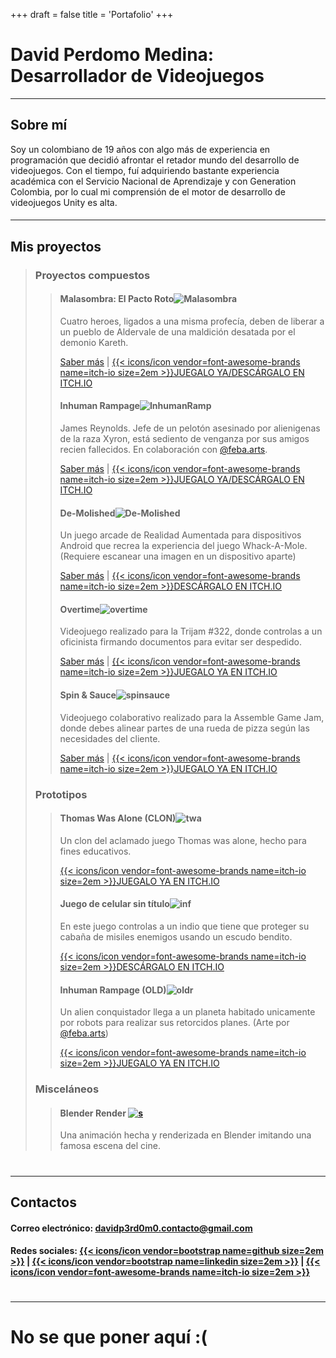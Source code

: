 +++
draft = false
title = 'Portafolio'
+++
# David Perdomo Medina: Desarrollador de Videojuegos
---------------------------
## Sobre mí
Soy un colombiano de 19 años con algo más de experiencia en programación que decidió afrontar el retador mundo del desarrollo de videojuegos. Con el tiempo, fuí adquiriendo bastante experiencia académica con el Servicio Nacional de Aprendizaje y con Generation Colombia, por lo cual mi comprensión de el motor de desarrollo de videojuegos Unity es alta.
####
---------------------------
## Mis proyectos
> ### Proyectos compuestos
>
>> #### Malasombra: El Pacto Roto![Malasombra](/images/malas.png)
>> Cuatro heroes, ligados a una misma profecía, deben de liberar a un pueblo de Aldervale de una maldición desatada por el demonio Kareth.
>>
>>[Saber más](/port/malasombra/) | [{{< icons/icon vendor=font-awesome-brands name=itch-io size=2em >}}JUEGALO YA/DESCÁRGALO EN ITCH.IO](https://leidy-301.itch.io/malasombra)
>>
>> #### Inhuman Rampage![InhumanRamp](/images/ir.png)
>> James Reynolds. Jefe de un pelotón asesinado por alienigenas de la raza Xyron, está sediento de venganza por sus amigos recien fallecidos. En colaboración con [@feba.arts](https://www.instagram.com/feba.arts/).
>>
>>[Saber más](/port/inhuman/) | [{{< icons/icon vendor=font-awesome-brands name=itch-io size=2em >}}JUEGALO YA/DESCÁRGALO EN ITCH.IO](https://matheusxde.itch.io/inhuman-rampage)
>>
>> #### De-Molished![De-Molished](/images/moles.png)
>> Un juego arcade de Realidad Aumentada para dispositivos Android que recrea la experiencia del juego Whack-A-Mole. (Requiere escanear una imagen en un dispositivo aparte)
>>
>>[Saber más](/port/demolished/) | [{{< icons/icon vendor=font-awesome-brands name=itch-io size=2em >}}DESCÁRGALO EN ITCH.IO](https://matheusxde.itch.io/de-molished)
>>
>> #### Overtime![overtime](/images/ot.png)
>> Videojuego realizado para la Trijam #322, donde controlas a un oficinista firmando documentos para evitar ser despedido.
>>
>>[Saber más](/port/overtime/) | [{{< icons/icon vendor=font-awesome-brands name=itch-io size=2em >}}JUEGALO YA EN ITCH.IO](https://matheusxde.itch.io/overtime) 
>>
>> #### Spin & Sauce![spinsauce](/images/spin.png)
>> Videojuego colaborativo realizado para la Assemble Game Jam, donde debes alinear partes de una rueda de pizza según las necesidades del cliente.
>>
>>[Saber más](/port/spinsauce/) | [{{< icons/icon vendor=font-awesome-brands name=itch-io size=2em >}}JUEGALO YA EN ITCH.IO](https://vmike80.itch.io/spinsauce) 
>
> ### Prototipos
>> #### Thomas Was Alone (CLON)![twa](/images/twa.png)
>> Un clon del aclamado juego Thomas was alone, hecho para fines educativos.
>>
>>[{{< icons/icon vendor=font-awesome-brands name=itch-io size=2em >}}JUEGALO YA EN ITCH.IO](https://matheusxde.itch.io/not-thomas-was-alone) 
>>
>> #### Juego de celular sin título![inf](/images/ind.png)
>> En este juego controlas a un indio que tiene que proteger su cabaña de misiles enemigos usando un escudo bendito.
>>
>>[{{< icons/icon vendor=font-awesome-brands name=itch-io size=2em >}}DESCÁRGALO EN ITCH.IO](https://matheusxde.itch.io/de-molished)
>>
>> #### Inhuman Rampage (OLD)![oldr](/images/oldir.png)
>>Un alien conquistador llega a un planeta habitado unicamente por robots para realizar sus retorcidos planes. (Arte por [@feba.arts](https://www.instagram.com/feba.arts/))
>>
>> [{{< icons/icon vendor=font-awesome-brands name=itch-io size=2em >}}JUEGALO YA EN ITCH.IO](https://matheusxde.itch.io/inhuman-rampage-old) 
>
> ### Misceláneos
>>#### Blender Render [![s](https://markdown-videos-api.jorgenkh.no/url?url=https%3A%2F%2Fyoutu.be%2FNH--nnL52kk)](https://youtu.be/NH--nnL52kk)
>>Una animación hecha y renderizada en Blender imitando una famosa escena del cine.
# 
---------------------------
## Contactos
#### Correo electrónico: davidp3rd0m0.contacto@gmail.com
#### Redes sociales: [{{< icons/icon vendor=bootstrap name=github size=2em >}}](https://github.com/MatheusXDe) | [{{< icons/icon vendor=bootstrap name=linkedin size=2em >}}](https://www.linkedin.com/in/david-perdomo-medina-video-game-developer/) | [{{< icons/icon vendor=font-awesome-brands name=itch-io size=2em >}}](https://matheusxde.itch.io/)
# 
---------------------------
# No se que poner aquí :(